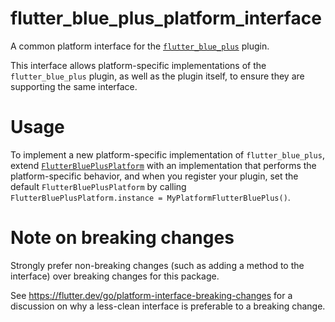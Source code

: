 # flutter_blue_plus_platform_interface

A common platform interface for the [`flutter_blue_plus`][1] plugin.

This interface allows platform-specific implementations of the `flutter_blue_plus`
plugin, as well as the plugin itself, to ensure they are supporting the
same interface.

# Usage

To implement a new platform-specific implementation of `flutter_blue_plus`, extend
[`FlutterBluePlusPlatform`][2] with an implementation that performs the
platform-specific behavior, and when you register your plugin, set the default
`FlutterBluePlusPlatform` by calling
`FlutterBluePlusPlatform.instance = MyPlatformFlutterBluePlus()`.

# Note on breaking changes

Strongly prefer non-breaking changes (such as adding a method to the interface)
over breaking changes for this package.

See https://flutter.dev/go/platform-interface-breaking-changes for a discussion
on why a less-clean interface is preferable to a breaking change.

[1]: ../flutter_blue_plus
[2]: lib/flutter_blue_plus_platform_interface.dart
